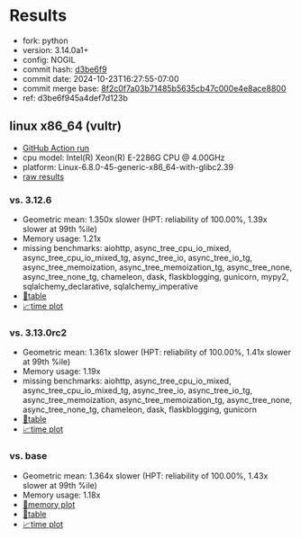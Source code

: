 # Results

- fork: python
- version: 3.14.0a1+
- config: NOGIL
- commit hash: [d3be6f9](https://github.com/python/cpython/commit/d3be6f9)
- commit date: 2024-10-23T16:27:55-07:00
- commit merge base: [8f2c0f7a03b71485b5635cb47c000e4e8ace8800](https://github.com/python/cpython/commit/8f2c0f7a03b71485b5635cb47c000e4e8ace8800)
- ref: d3be6f945a4def7d123b

## linux x86_64 (vultr)

- [GitHub Action run](https://github.com/facebookexperimental/free-threading-benchmarking/actions/runs/11490282607)
- cpu model: Intel(R) Xeon(R) E-2286G CPU @ 4.00GHz
- platform: Linux-6.8.0-45-generic-x86_64-with-glibc2.39
- [raw results](bm-20241023-vultr-x86_64-python-d3be6f945a4def7d123b-3.14.0a1%2B-d3be6f9.json)

### vs. 3.12.6

- Geometric mean: 1.350x slower (HPT: reliability of 100.00%, 1.39x slower at 99th %ile)
- Memory usage: 1.21x
- missing benchmarks: aiohttp, async_tree_cpu_io_mixed, async_tree_cpu_io_mixed_tg, async_tree_io, async_tree_io_tg, async_tree_memoization, async_tree_memoization_tg, async_tree_none, async_tree_none_tg, chameleon, dask, flaskblogging, gunicorn, mypy2, sqlalchemy_declarative, sqlalchemy_imperative
- [📄table](bm-20241023-vultr-x86_64-python-d3be6f945a4def7d123b-3.14.0a1%2B-d3be6f9-vs-3.12.6.md)
- [📈time plot](bm-20241023-vultr-x86_64-python-d3be6f945a4def7d123b-3.14.0a1%2B-d3be6f9-vs-3.12.6.svg)

### vs. 3.13.0rc2

- Geometric mean: 1.361x slower (HPT: reliability of 100.00%, 1.41x slower at 99th %ile)
- Memory usage: 1.19x
- missing benchmarks: aiohttp, async_tree_cpu_io_mixed, async_tree_cpu_io_mixed_tg, async_tree_io, async_tree_io_tg, async_tree_memoization, async_tree_memoization_tg, async_tree_none, async_tree_none_tg, chameleon, dask, flaskblogging, gunicorn
- [📄table](bm-20241023-vultr-x86_64-python-d3be6f945a4def7d123b-3.14.0a1%2B-d3be6f9-vs-3.13.0rc2.md)
- [📈time plot](bm-20241023-vultr-x86_64-python-d3be6f945a4def7d123b-3.14.0a1%2B-d3be6f9-vs-3.13.0rc2.svg)

### vs. base

- Geometric mean: 1.364x slower (HPT: reliability of 100.00%, 1.43x slower at 99th %ile)
- Memory usage: 1.18x
- [🧠memory plot](bm-20241023-vultr-x86_64-python-d3be6f945a4def7d123b-3.14.0a1%2B-d3be6f9-vs-base-mem.svg)
- [📄table](bm-20241023-vultr-x86_64-python-d3be6f945a4def7d123b-3.14.0a1%2B-d3be6f9-vs-base.md)
- [📈time plot](bm-20241023-vultr-x86_64-python-d3be6f945a4def7d123b-3.14.0a1%2B-d3be6f9-vs-base.svg)

